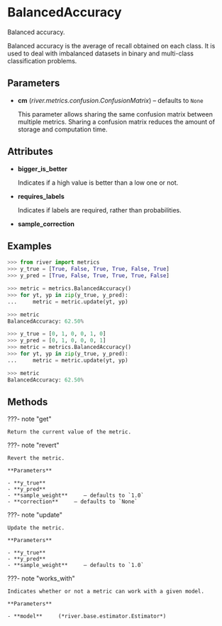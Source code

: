 # BalancedAccuracy

Balanced accuracy.

Balanced accuracy is the average of recall obtained on each class. It is used to deal with imbalanced datasets in binary and multi-class classification problems.

## Parameters

- **cm** (*river.metrics.confusion.ConfusionMatrix*) – defaults to `None`

    This parameter allows sharing the same confusion matrix between multiple metrics. Sharing a confusion matrix reduces the amount of storage and computation time.


## Attributes

- **bigger_is_better**

    Indicates if a high value is better than a low one or not.

- **requires_labels**

    Indicates if labels are required, rather than probabilities.

- **sample_correction**


## Examples

```python
>>> from river import metrics
>>> y_true = [True, False, True, True, False, True]
>>> y_pred = [True, False, True, True, True, False]

>>> metric = metrics.BalancedAccuracy()
>>> for yt, yp in zip(y_true, y_pred):
...     metric = metric.update(yt, yp)

>>> metric
BalancedAccuracy: 62.50%

>>> y_true = [0, 1, 0, 0, 1, 0]
>>> y_pred = [0, 1, 0, 0, 0, 1]
>>> metric = metrics.BalancedAccuracy()
>>> for yt, yp in zip(y_true, y_pred):
...     metric = metric.update(yt, yp)

>>> metric
BalancedAccuracy: 62.50%
```

## Methods

???- note "get"

    Return the current value of the metric.

    
???- note "revert"

    Revert the metric.

    **Parameters**

    - **y_true**    
    - **y_pred**    
    - **sample_weight**     – defaults to `1.0`    
    - **correction**     – defaults to `None`    
    
???- note "update"

    Update the metric.

    **Parameters**

    - **y_true**    
    - **y_pred**    
    - **sample_weight**     – defaults to `1.0`    
    
???- note "works_with"

    Indicates whether or not a metric can work with a given model.

    **Parameters**

    - **model**     (*river.base.estimator.Estimator*)    
    
